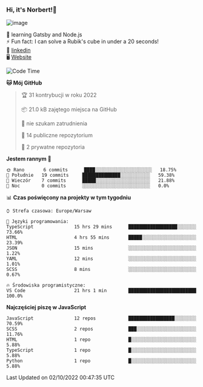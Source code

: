 ### Hi, it's Norbert!👋

![image](https://i.imgur.com/y3Fbv48.png)


🧠 learning Gatsby and Node.js <br>
⚡ Fun fact: I can solve a Rubik's cube in under a 20 seconds! <br>
👔 [linkedin](https://www.linkedin.com/in/norbert-%C5%82uszkiewicz-75b0891b3/) <br>
🖥 [Website](https://norbertluszkiewicz.pl/)<br>


<!--START_SECTION:waka-->
![Code Time](http://img.shields.io/badge/Code%20Time-1%2C759%20hrs%2035%20mins-blue)

**🐱 Mój GitHub** 

> 🏆 31 kontrybucji w roku 2022
 > 
> 📦 21.0 kB zajętego miejsca na GitHub 
 > 
> 🚫 nie szukam zatrudnienia
 > 
> 📜 14 publiczne repozytorium 
 > 
> 🔑 2 prywatne repozytoria  
 > 
**Jestem rannym 🐤** 

```text
🌞 Rano       6 commits      ████░░░░░░░░░░░░░░░░░░░░░   18.75% 
🌆 Południe   19 commits     ██████████████░░░░░░░░░░░   59.38% 
🌃 Wieczór    7 commits      █████░░░░░░░░░░░░░░░░░░░░   21.88% 
🌙 Noc        0 commits      ░░░░░░░░░░░░░░░░░░░░░░░░░   0.0%

```


📊 **Czas poświęcony na projekty w tym tygodniu** 

```text
⌚︎ Strefa czasowa: Europe/Warsaw

💬 Języki programowania: 
TypeScript               15 hrs 29 mins      ██████████████████░░░░░░░   73.66% 
HTML                     4 hrs 55 mins       █████░░░░░░░░░░░░░░░░░░░░   23.39% 
JSON                     15 mins             ░░░░░░░░░░░░░░░░░░░░░░░░░   1.22% 
YAML                     12 mins             ░░░░░░░░░░░░░░░░░░░░░░░░░   1.01% 
SCSS                     8 mins              ░░░░░░░░░░░░░░░░░░░░░░░░░   0.67%

🔥 Środowiska programistyczne: 
VS Code                  21 hrs 1 min        █████████████████████████   100.0%

```

**Najczęściej piszę w JavaScript** 

```text
JavaScript               12 repos            █████████████████░░░░░░░░   70.59% 
SCSS                     2 repos             ███░░░░░░░░░░░░░░░░░░░░░░   11.76% 
HTML                     1 repo              █░░░░░░░░░░░░░░░░░░░░░░░░   5.88% 
TypeScript               1 repo              █░░░░░░░░░░░░░░░░░░░░░░░░   5.88% 
Python                   1 repo              █░░░░░░░░░░░░░░░░░░░░░░░░   5.88%

```



 Last Updated on 02/10/2022 00:47:35 UTC
<!--END_SECTION:waka-->
